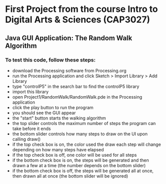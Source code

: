 # First Project from the course Intro to Digital Arts & Sciences (CAP3027)

## Java GUI Application: The Random Walk Algorithm

### To test this code, follow these steps:
* download the Processing software from Processing.org
* run the Processing application and click Sketch > Import Library > Add Library
* type "controlP5" in the search bar to find the controlP5 library
* import this library
* open Project1/RandomWalk/RandomWalk.pde in the Processing application
* click the play button to run the program
* you should see the GUI appear
* the "start" button starts the walking algorithm
* the top slider controls the maximum number of steps the program can take before it ends
* the bottom slider controls how many steps to draw on the UI upon calling draw()
* if the top check box is on, the color used the draw each step will change depending on how many steps have elapsed
* if the top check box is off, one color will be used for all steps
* if the bottom check box is on, the steps will be generated and then drawn a few at a time (the number depends on the bottom slider)
* if the bottom check box is off, the steps will be generated all at once, then drawn all at once (the bottom slider will be ignored)
